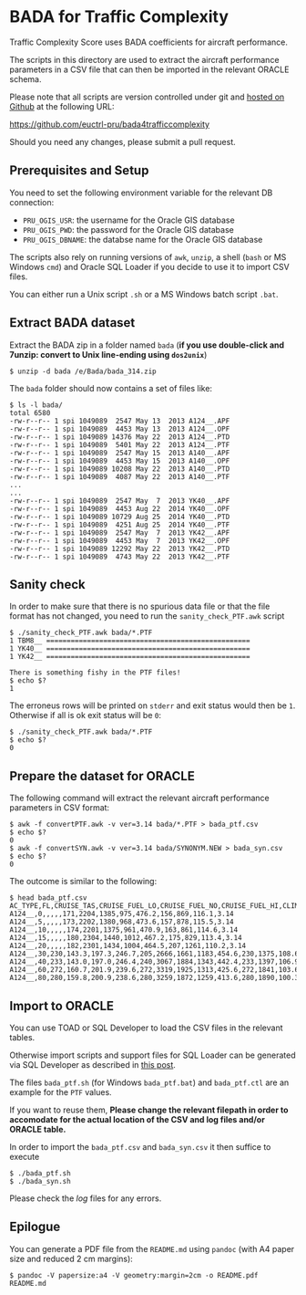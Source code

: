 # BADA for Traffic Complexity

Traffic Complexity Score uses BADA coefficients for aircraft performance.

The scripts in this directory are used to extract the aircraft performance
parameters in a CSV file that can then be imported in the relevant ORACLE schema.

Please note that all scripts are version controlled under git and
[hosted on Github][repo] at the following URL:

https://github.com/euctrl-pru/bada4trafficcomplexity

Should you need any changes, please submit a pull request.

## Prerequisites and Setup

You need to set the following environment variable for the relevant DB connection:

* `PRU_OGIS_USR`: the username for the Oracle GIS database
* `PRU_OGIS_PWD`: the password for the Oracle GIS database
* `PRU_OGIS_DBNAME`: the databse name for the Oracle GIS database

The scripts also rely on running versions of `awk`, `unzip`,
a shell (`bash` or MS Windows `cmd`) and Oracle SQL Loader if you decide
to use it to import CSV files.

You can either run a Unix script `.sh` or a MS Windows batch script `.bat`.

## Extract BADA dataset

Extract the BADA zip in a folder named `bada` (**if you  use double-click and 7unzip: convert to Unix line-ending using `dos2unix`**)

```shell
$ unzip -d bada /e/Bada/bada_314.zip
```

The `bada` folder should now contains a set of files like:

```shell
$ ls -l bada/
total 6580
-rw-r--r-- 1 spi 1049089  2547 May 13  2013 A124__.APF
-rw-r--r-- 1 spi 1049089  4453 May 13  2013 A124__.OPF
-rw-r--r-- 1 spi 1049089 14376 May 22  2013 A124__.PTD
-rw-r--r-- 1 spi 1049089  5401 May 22  2013 A124__.PTF
-rw-r--r-- 1 spi 1049089  2547 May 15  2013 A140__.APF
-rw-r--r-- 1 spi 1049089  4453 May 15  2013 A140__.OPF
-rw-r--r-- 1 spi 1049089 10208 May 22  2013 A140__.PTD
-rw-r--r-- 1 spi 1049089  4087 May 22  2013 A140__.PTF
...
...
-rw-r--r-- 1 spi 1049089  2547 May  7  2013 YK40__.APF
-rw-r--r-- 1 spi 1049089  4453 Aug 22  2014 YK40__.OPF
-rw-r--r-- 1 spi 1049089 10729 Aug 25  2014 YK40__.PTD
-rw-r--r-- 1 spi 1049089  4251 Aug 25  2014 YK40__.PTF
-rw-r--r-- 1 spi 1049089  2547 May  7  2013 YK42__.APF
-rw-r--r-- 1 spi 1049089  4453 May  7  2013 YK42__.OPF
-rw-r--r-- 1 spi 1049089 12292 May 22  2013 YK42__.PTD
-rw-r--r-- 1 spi 1049089  4743 May 22  2013 YK42__.PTF
```

## Sanity check

In order to make sure that there is no spurious data file or
that the file format has not changed, you need to run the
`sanity_check_PTF.awk` script

```shell
$ ./sanity_check_PTF.awk bada/*.PTF
1 TBM8__ ==================================================
1 YK40__ ==================================================
1 YK42__ ==================================================

There is something fishy in the PTF files!
$ echo $?
1
```

The erroneus rows will be printed on `stderr` and exit status would then be `1`.
Otherwise if all is ok exit status will be `0`:

```shell
$ ./sanity_check_PTF.awk bada/*.PTF
$ echo $?
0
```

## Prepare the dataset for ORACLE

The following command will extract the relevant aircraft performance
parameters in CSV format:

```shell
$ awk -f convertPTF.awk -v ver=3.14 bada/*.PTF > bada_ptf.csv
$ echo $?
0
$ awk -f convertSYN.awk -v ver=3.14 bada/SYNONYM.NEW > bada_syn.csv
$ echo $?
0
```

The outcome is similar to the following:

```shell
$ head bada_ptf.csv
AC_TYPE,FL,CRUISE_TAS,CRUISE_FUEL_LO,CRUISE_FUEL_NO,CRUISE_FUEL_HI,CLIMB_TAS,CLIMB_ROCD_LO,CLIMB_ROCD_NO,CLIMB_ROCD_HI,CLIMB_FUEL_NO,DESCENT_TAS,DESCENT_ROCD_NO,DESCENT_FUEL_NO,BADA_VERSION
A124__,0,,,,,171,2204,1385,975,476.2,156,869,116.1,3.14
A124__,5,,,,,173,2202,1380,968,473.6,157,878,115.5,3.14
A124__,10,,,,,174,2201,1375,961,470.9,163,861,114.6,3.14
A124__,15,,,,,180,2304,1440,1012,467.2,175,829,113.4,3.14
A124__,20,,,,,182,2301,1434,1004,464.5,207,1261,110.2,3.14
A124__,30,230,143.3,197.3,246.7,205,2666,1661,1183,454.6,230,1375,108.6,3.14
A124__,40,233,143.0,197.0,246.4,240,3067,1884,1343,442.4,233,1397,106.9,3.14
A124__,60,272,160.7,201.9,239.6,272,3319,1925,1313,425.6,272,1841,103.6,3.14
A124__,80,280,159.8,200.9,238.6,280,3259,1872,1259,413.6,280,1890,100.3,3.14
```

## Import to ORACLE

You can use TOAD or SQL Developer to load the CSV files in the relevant tables.

Otherwise import scripts and support files for SQL Loader can be generated via
SQL Developer as described in [this post][sqlldr].

The files `bada_ptf.sh` (for Windows `bada_ptf.bat`) and `bada_ptf.ctl` are
an example for the `PTF` values.

If you want to reuse them, **Please change the relevant filepath in order to
accomodate for the actual location of the CSV and log files and/or ORACLE table.**

In order to import the `bada_ptf.csv`  and `bada_syn.csv` it then suffice to execute

```shell
$ ./bada_ptf.sh
$ ./bada_syn.sh
```

Please check the *log* files for any errors.

## Epilogue

You can generate a PDF file from the `README.md` using `pandoc` (with A4 paper size
and reduced 2 cm margins):

```shell
$ pandoc -V papersize:a4 -V geometry:margin=2cm -o README.pdf README.md
```

[repo]: <https://github.com/euctrl-pru/bada4trafficcomplexity> "BADA scripts repo"
[sqlldr]: <http://www.thatjeffsmith.com/archive/2012/08/using-oracle-sql-developer-to-setup-sqlloader-runs/> "Generate SQL Loader script"
